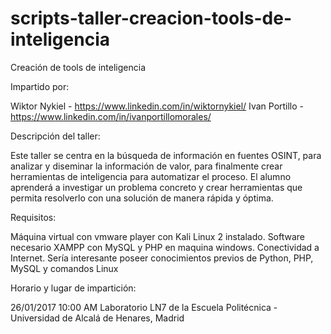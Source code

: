 # scripts-taller-creacion-tools-de-inteligencia

Creación de tools de inteligencia

Impartido por: 

Wiktor Nykiel - https://www.linkedin.com/in/wiktornykiel/
Ivan Portillo - https://www.linkedin.com/in/ivanportillomorales/ 

Descripción del taller: 

Este taller se centra en la búsqueda de información en fuentes OSINT, para analizar y diseminar la información de valor, para finalmente crear herramientas de inteligencia para automatizar el proceso. El alumno aprenderá a investigar un problema concreto y crear herramientas que permita resolverlo con una solución de manera rápida y óptima.

Requisitos:

Máquina virtual con vmware player con Kali Linux 2 instalado. Software necesario XAMPP con MySQL y PHP en maquina windows. Conectividad a Internet. Sería interesante poseer conocimientos previos de Python, PHP, MySQL y comandos Linux

Horario y lugar de impartición: 

26/01/2017 10:00 AM Laboratorio LN7 de la Escuela Politécnica - Universidad de Alcalá de Henares, Madrid
